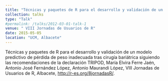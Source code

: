 ```yaml
---
title: "Técnicas y paquetes de R para el desarrollo y validación de un modelo predictivo de pérdida de peso inadecuada tras cirugía bariátrica siguiendo las recomendaciones de la declaración TRIPOD"
collection: talks
type: "Talk"
#permalink: /talks/2012-03-01-talk-1
venue: " VIII Jornadas de Usuarios de R"
date: 2015-05-05
location: "UCM, Albacete"
---
```


Técnicas y paquetes de R para el desarrollo y validación de un modelo predictivo de pérdida de peso inadecuada tras cirugía bariátrica siguiendo las recomendaciones de la declaración TRIPOD, María Elvira Ferre Jaén, Antonio José Fernández López, Antonio Maurandi López, VIII Jornadas de Usuarios de R,
Albacete, <http://r-es.org/8jornadasR/>.
